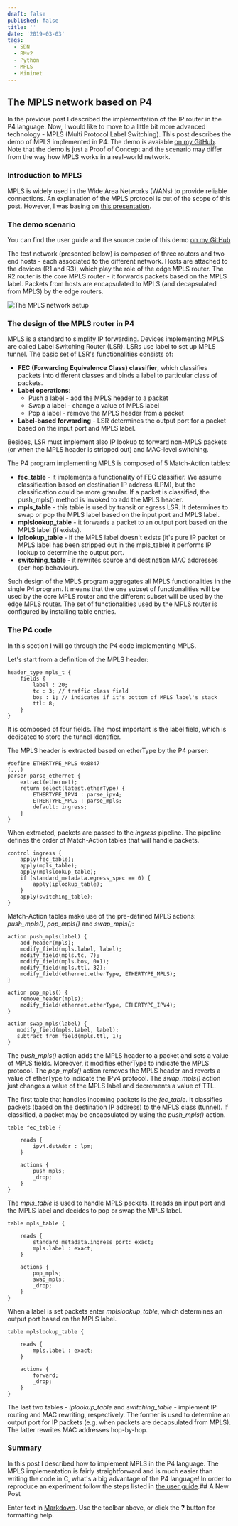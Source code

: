 ```yaml
---
draft: false
published: false
title: ''
date: '2019-03-03'
tags:
  - SDN
  - BMv2
  - Python
  - MPLS
  - Mininet
---
```

## The MPLS network based on P4

In the previous post I described the implementation of the IP router in the P4 language. Now, I would like to move to a little bit more advanced technology - MPLS (Multi Protocol Label Switching). This post describes the demo of MPLS implemented in P4. The demo is avaiable [on my GitHub](https://github.com/P4-Research/p4-demos/tree/master/mpls). Note that the demo is just a Proof of Concept and the scenario may differ from the way how MPLS works in a real-world network. 

### Introduction to MPLS

MPLS is widely used in the Wide Area Networks (WANs) to provide reliable connections. An explanation of the MPLS protocol is out of the scope of this post. However, I was basing on [this presentation](http://www.csc.kth.se/utbildning/kth/kurser/DD2490/ipro1-11/lectures/MPLS.pdf).

### The demo scenario

You can find the user guide and the source code of this demo [on my GitHub](https://github.com/P4-Research/p4-demos/tree/master/mpls)

The test network (presented below) is composed of three routers and two end hosts - each associated to the different network. Hosts are attached to the devices (R1 and R3), which play the role of the edge MPLS router. The R2 router is the core MPLS router - it forwards packets based on the MPLS label. Packets from hosts are encapsulated to MPLS (and decapsulated from MPLS) by the edge routers. 

![The MPLS network setup]({{site.baseurl}}/static/img/mpls-network.png)


### The design of the MPLS router in P4

MPLS is a standard to simplify IP forwarding. Devices implementing MPLS are  called Label Switching Router (LSR). LSRs use label to set up MPLS tunnel. The basic set of LSR's functionalities consists of:

* **FEC (Forwarding Equivalence Class) classifier**, which classifies packets into different classes and binds a label to particular class of packets.
* **Label operations**:
  * Push a label - add the MPLS header to a packet
  * Swap a label - change a value of MPLS label
  * Pop a label - remove the MPLS header from a packet
* **Label-based forwarding** - LSR determines the output port for a packet based on the input port and MPLS label.

Besides, LSR must implement also IP lookup to forward non-MPLS packets (or when the MPLS header is stripped out) and MAC-level switching. 

The P4 program implementing MPLS is composed of 5 Match-Action tables:

* **fec_table** - it implements a functionality of FEC classifier. We assume classification based on destination IP address (LPM), but the classification could be more granular. If a packet is classified, the push_mpls() method is invoked to add the MPLS header.
* **mpls_table** - this table is used by transit or egress LSR. It determines to swap or pop the MPLS label based on the input port and MPLS label.
* **mplslookup_table** - it forwards a packet to an output port based on the MPLS label (if exists).
* **iplookup_table** - if the MPLS label doesn't exists (it's pure IP packet or MPLS label has been stripped out in the mpls_table) it performs IP lookup to determine the output port.
* **switching_table** - it rewrites source and destination MAC addresses (per-hop behaviour).

Such design of the MPLS program aggregates all MPLS functionalities in the single P4 program. It means that the one subset of functionalities will be used by the core MPLS router and the different subset will be used by the edge MPLS router. The set of functionalities used by the MPLS router is configured by installing table entries.

### The P4 code

In this section I will go through the P4 code implementing MPLS.

Let's start from a definition of the MPLS header:

```
header_type mpls_t {
    fields {
        label : 20;
        tc : 3; // traffic class field
        bos : 1; // indicates if it's bottom of MPLS label's stack
        ttl: 8;
    }
}
```

It is composed of four fields. The most important is the label field, which is dedicated to store the tunnel identifier. 

The MPLS header is extracted based on etherType by the P4 parser:

```
#define ETHERTYPE_MPLS 0x8847
(...)
parser parse_ethernet {
    extract(ethernet);
    return select(latest.etherType) {
        ETHERTYPE_IPV4 : parse_ipv4;
        ETHERTYPE_MPLS : parse_mpls;
        default: ingress;
    }
}
```

When extracted, packets are passed to the _ingress_ pipeline. The pipeline defines the order of Match-Action tables that will handle packets. 

```
control ingress {
    apply(fec_table);
    apply(mpls_table);
    apply(mplslookup_table);
    if (standard_metadata.egress_spec == 0) {
        apply(iplookup_table);
    }
    apply(switching_table);
}
```

Match-Action tables make use of the pre-defined MPLS actions: _push_mpls()_, _pop_mpls()_ and _swap_mpls()_:

```
action push_mpls(label) {
    add_header(mpls);
    modify_field(mpls.label, label);
    modify_field(mpls.tc, 7);
    modify_field(mpls.bos, 0x1);
    modify_field(mpls.ttl, 32);
    modify_field(ethernet.etherType, ETHERTYPE_MPLS);
}

action pop_mpls() {
    remove_header(mpls);
    modify_field(ethernet.etherType, ETHERTYPE_IPV4);
}

action swap_mpls(label) {
   modify_field(mpls.label, label);
   subtract_from_field(mpls.ttl, 1);
}
```

The _push_mpls()_ action adds the MPLS header to a packet and sets  a value of MPLS fields. Moreover, it modifies etherType to indicate the MPLS protocol. The _pop_mpls()_ action removes the MPLS header and reverts a value of etherType to indicate the IPv4 protocol. The _swap_mpls()_ action just changes a value of the MPLS label and decrements a value of TTL.

The first table that handles incoming packets is the _fec_table_. It classifies packets (based on the destination IP address) to the MPLS class (tunnel). If classified, a packet may be encapsulated by using the _push_mpls()_ action. 

```
table fec_table {

    reads {
        ipv4.dstAddr : lpm;
    }

    actions {
        push_mpls;
        _drop;
    }
}
```

The _mpls_table_ is used to handle MPLS packets. It reads an input port and the MPLS label and decides to pop or swap the MPLS label. 

```
table mpls_table {

    reads {
        standard_metadata.ingress_port: exact;
        mpls.label : exact;
    }

    actions {
        pop_mpls;
        swap_mpls;
        _drop;
    }
}
```

When a label is set packets enter _mplslookup_table_, which determines an output port based on the MPLS label. 

```
table mplslookup_table {

    reads {
        mpls.label : exact;
    }

    actions {
        forward;
        _drop;
    }
}
```

The last two tables - _iplookup_table_ and _switching_table_ - implement IP routing and MAC rewriting, respectively. The former is used to determine an output port for IP packets (e.g. when packets are decapsulated from MPLS). The latter rewrites MAC addresses hop-by-hop.

### Summary

In this post I described how to implement MPLS in the P4 language. The MPLS implementation is fairly straightforward and is much easier than writing the code in C, what's a big advantage of the P4 language! In order to reproduce an experiment follow the steps listed in [the user guide](https://github.com/P4-Research/p4-demos/tree/master/mpls).## A New Post

Enter text in [Markdown](http://daringfireball.net/projects/markdown/). Use the toolbar above, or click the **?** button for formatting help.
